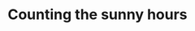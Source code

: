 ---
title: Counting the sunny hours
link: https://blog.datawrapper.de/sunny-hours-weather-forecast/
layout: link
image: sunny-hours.png
tags: climate/weather
---